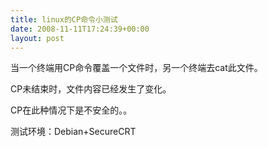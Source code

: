 ```yaml
---
title: linux的CP命令小测试
date: 2008-11-11T17:24:39+00:00
layout: post
---
```

当一个终端用CP命令覆盖一个文件时，另一个终端去cat此文件。

CP未结束时，文件内容已经发生了变化。

CP在此种情况下是不安全的。。</p> 

测试环境：Debian+SecureCRT
